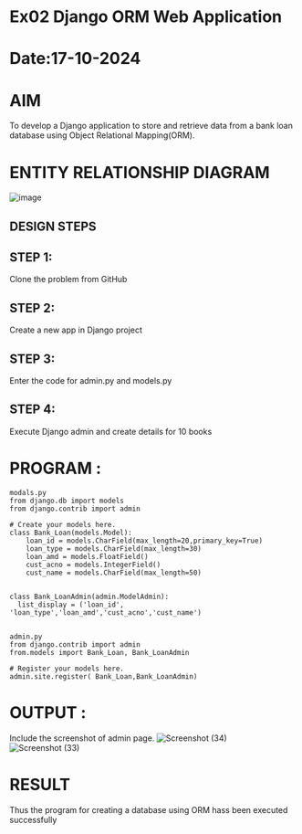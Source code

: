 
# Ex02 Django ORM Web Application
# Date:17-10-2024
# AIM
To develop a Django application to store and retrieve data from a bank loan database using Object Relational Mapping(ORM).

# ENTITY RELATIONSHIP DIAGRAM
![image](https://github.com/user-attachments/assets/d7abe4da-624f-42fb-908b-b0e36e1e93ae)

## DESIGN STEPS
## STEP 1:
Clone the problem from GitHub

## STEP 2:
Create a new app in Django project

## STEP 3:
Enter the code for admin.py and models.py

## STEP 4:
Execute Django admin and create details for 10 books

# PROGRAM :
```
modals.py
from django.db import models
from django.contrib import admin

# Create your models here.
class Bank_Loan(models.Model):
    loan_id = models.CharField(max_length=20,primary_key=True)
    loan_type = models.CharField(max_length=30)
    loan_amd = models.FloatField()
    cust_acno = models.IntegerField()
    cust_name = models.CharField(max_length=50)


class Bank_LoanAdmin(admin.ModelAdmin):
  list_display = ('loan_id', 'loan_type','loan_amd','cust_acno','cust_name')


admin.py
from django.contrib import admin
from.models import Bank_Loan, Bank_LoanAdmin

# Register your models here.
admin.site.register( Bank_Loan,Bank_LoanAdmin)

```

# OUTPUT :

Include the screenshot of admin page.
![Screenshot (34)](https://github.com/user-attachments/assets/1d097353-30f0-4ee9-8813-e9f9825c1414)
![Screenshot (33)](https://github.com/user-attachments/assets/eb2baacc-bdd3-42ec-8607-902970033c74)

# RESULT
Thus the program for creating a database using ORM hass been executed successfully
